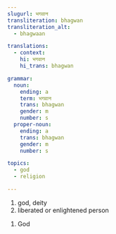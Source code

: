 ```yaml
---
slugurl: भगवान
transliteration: bhagwan
transliteration_alt:
  - bhagwaan

translations:
  - context:
    hi: भगवान
    hi_trans: bhagwan

grammar:
  noun:
    ending: a
    term: भगवान
    trans: bhagwan
    gender: m
    number: s
  proper-noun:
    ending: a
    trans: bhagwan
    gender: m
    number: s

topics:
  - god
  - religion

---
```


<word-pos pos="noun">

<word-meanings>

1. god, deity
2. liberated or enlightened person

</word-meanings>

<noun-decl :grammar="grammar" ></noun-decl>

</word-pos>

<word-pos pos="proper-noun">

<word-meanings>

1. God

</word-meanings>

</word-pos>